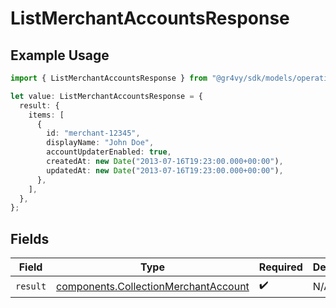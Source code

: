 # ListMerchantAccountsResponse

## Example Usage

```typescript
import { ListMerchantAccountsResponse } from "@gr4vy/sdk/models/operations";

let value: ListMerchantAccountsResponse = {
  result: {
    items: [
      {
        id: "merchant-12345",
        displayName: "John Doe",
        accountUpdaterEnabled: true,
        createdAt: new Date("2013-07-16T19:23:00.000+00:00"),
        updatedAt: new Date("2013-07-16T19:23:00.000+00:00"),
      },
    ],
  },
};
```

## Fields

| Field                                                                                        | Type                                                                                         | Required                                                                                     | Description                                                                                  |
| -------------------------------------------------------------------------------------------- | -------------------------------------------------------------------------------------------- | -------------------------------------------------------------------------------------------- | -------------------------------------------------------------------------------------------- |
| `result`                                                                                     | [components.CollectionMerchantAccount](../../models/components/collectionmerchantaccount.md) | :heavy_check_mark:                                                                           | N/A                                                                                          |